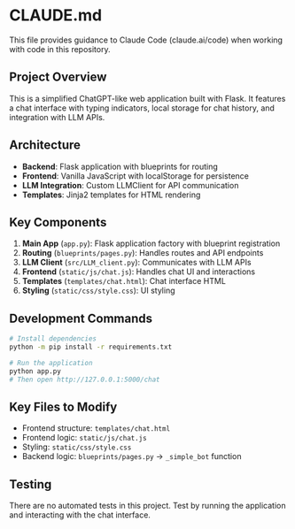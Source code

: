 # CLAUDE.md

This file provides guidance to Claude Code (claude.ai/code) when working with code in this repository.

## Project Overview

This is a simplified ChatGPT-like web application built with Flask. It features a chat interface with typing indicators, local storage for chat history, and integration with LLM APIs.

## Architecture

- **Backend**: Flask application with blueprints for routing
- **Frontend**: Vanilla JavaScript with localStorage for persistence
- **LLM Integration**: Custom LLMClient for API communication
- **Templates**: Jinja2 templates for HTML rendering

## Key Components

1. **Main App** (`app.py`): Flask application factory with blueprint registration
2. **Routing** (`blueprints/pages.py`): Handles routes and API endpoints
3. **LLM Client** (`src/LLM_client.py`): Communicates with LLM APIs
4. **Frontend** (`static/js/chat.js`): Handles chat UI and interactions
5. **Templates** (`templates/chat.html`): Chat interface HTML
6. **Styling** (`static/css/style.css`): UI styling

## Development Commands

```bash
# Install dependencies
python -m pip install -r requirements.txt

# Run the application
python app.py
# Then open http://127.0.0.1:5000/chat
```

## Key Files to Modify

- Frontend structure: `templates/chat.html`
- Frontend logic: `static/js/chat.js`
- Styling: `static/css/style.css`
- Backend logic: `blueprints/pages.py` → `_simple_bot` function

## Testing

There are no automated tests in this project. Test by running the application and interacting with the chat interface.